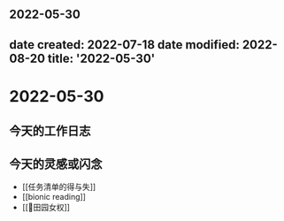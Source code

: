 2022-05-30
---
date created: 2022-07-18
date modified: 2022-08-20
title: '2022-05-30'
---

# 2022-05-30

## 今天的工作日志

## 今天的灵感或闪念

- [[任务清单的得与失]]
- [[bionic reading]]
- [[🐤田园女权]]
